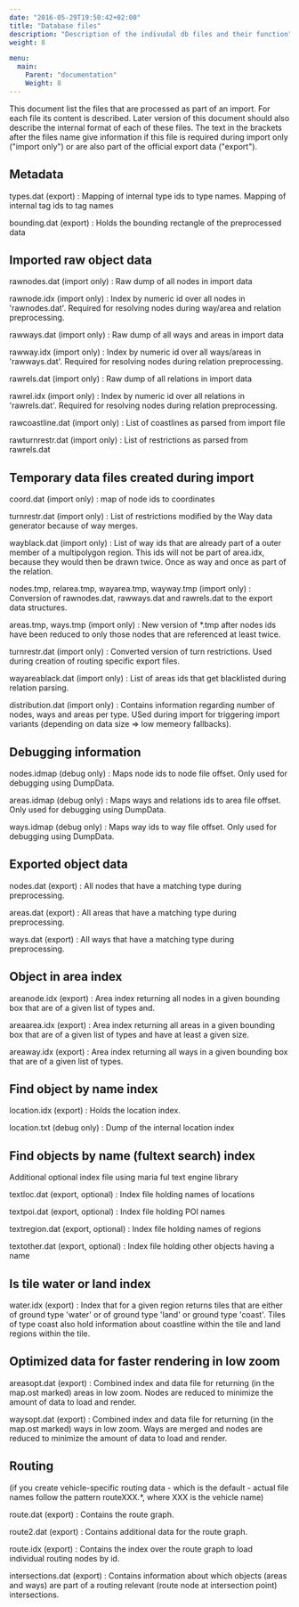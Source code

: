 ```yaml
---
date: "2016-05-29T19:50:42+02:00"
title: "Database files"
description: "Description of the indivudal db files and their function"
weight: 8

menu:
  main:
    Parent: "documentation"
    Weight: 8
---
```


This document list the files that are processed as part of an import.
For each file its content is described. Later version of this document
should also describe the internal format of each of these files. The
text in the brackets after the files name give information if this file
is required during import only ("import only") or are also part of the
official export data ("export").

## Metadata

types.dat (export)
: Mapping of internal type ids to type names. Mapping of internal tag ids to
  tag names

bounding.dat (export)
: Holds the bounding rectangle of the preprocessed data

## Imported raw object data

rawnodes.dat (import only)
: Raw dump of all nodes in import data

rawnode.idx (import only)
: Index by numeric id over all nodes in 'rawnodes.dat'. Required
  for resolving nodes during way/area and relation preprocessing.

rawways.dat (import only)
: Raw dump of all ways and areas in import data

rawway.idx (import only)
: Index by numeric id over all ways/areas in 'rawways.dat'.
  Required for resolving nodes during relation preprocessing.

rawrels.dat (import only)
: Raw dump of all relations in import data

rawrel.idx (import only)
: Index by numeric id over all relations in 'rawrels.dat'.
  Required for resolving nodes during relation preprocessing.

rawcoastline.dat (import only)
: List of coastlines as parsed from import file

rawturnrestr.dat (import only)
: List of restrictions as parsed from rawrels.dat

## Temporary data files created during import

coord.dat (import only)
: map of node ids to coordinates 

turnrestr.dat (import only)
: List of restrictions modified by the Way data generator
  because of way merges.

wayblack.dat (import only)
: List of way ids that are already part of a outer member
  of a multipolygon region. This ids will not be part of
  area.idx, because they would then be drawn twice. Once as way
  and once as part of the relation.

nodes.tmp, relarea.tmp, wayarea.tmp, wayway.tmp (import only)
: Conversion of rawnodes.dat, rawways.dat and rawrels.dat to
  the export data structures.

areas.tmp, ways.tmp (import only)
: New version of *.tmp after nodes ids have been reduced to
  only those nodes that are referenced at least twice. 

turnrestr.dat (import only)
: Converted version of turn restrictions. Used during creation
  of routing specific export files.
 
wayareablack.dat (import only)
: List of areas ids that get blacklisted during relation
  parsing.

distribution.dat (import only)
: Contains information regarding number of nodes, ways and areas
  per type. USed during import for triggering import variants (depending
  on data size => low memeory fallbacks).

## Debugging information

nodes.idmap (debug only)
: Maps node ids to node file offset. Only used for debugging
  using DumpData.

areas.idmap (debug only)
: Maps ways and relations ids to area file offset. Only used
  for debugging using DumpData.

ways.idmap (debug only)
: Maps way ids to way file offset. Only used for debugging
  using DumpData.

## Exported object data

nodes.dat (export)
: All nodes that have a matching type during preprocessing.

areas.dat (export)
: All areas that have a matching type during preprocessing.

ways.dat (export)
: All ways that have a matching type during preprocessing.

## Object in area index

areanode.idx (export)
: Area index returning all nodes in a given bounding box
  that are of a given list of types and.

areaarea.idx (export)
: Area index returning all areas in a given bounding box
  that are of a given list of types and have at least
  a given size.

areaway.idx (export)
: Area index returning all ways in a given bounding box
  that are of a given list of types.

## Find object by name index

location.idx (export)
: Holds the location index.

location.txt (debug only)
: Dump of the internal location index

## Find objects by name (fultext search) index

Additional optional index file using maria ful text engine library

textloc.dat (export, optional)
: Index file holding names of locations

textpoi.dat (export, optional)
: Index file holding POI names

textregion.dat (export, optional)
: Index file holding names of regions

textother.dat (export, optional)
: Index file holding other objects having a name

## Is tile water or land index

water.idx (export)
: Index that for a given region returns tiles that are either
  of ground type 'water' or of ground type 'land' or ground type
  'coast'. Tiles of type coast also hold information about
  coastline within the tile and land regions within the tile.

## Optimized data for faster rendering in low zoom

areasopt.dat (export)
: Combined index and data file for returning (in the map.ost
  marked) areas in low zoom. Nodes are reduced
  to minimize the amount of data to load and render.

waysopt.dat (export)
: Combined index and data file for returning (in the map.ost
  marked) ways in low zoom. Ways are merged and nodes are reduced
  to minimize the amount of data to load and render.

## Routing

(if you create vehicle-specific routing data - which is the
default - actual file names follow the pattern routeXXX.*,
where XXX is the vehicle name)

route.dat (export)
: Contains the route graph.

route2.dat (export)
: Contains additional data for the route graph.

route.idx (export)
: Contains the index over the route graph to load individual
  routing nodes by id.

intersections.dat (export)
: Contains information about which objects (areas and ways) 
  are part of a routing relevant (route node at intersection point)
  intersections.
